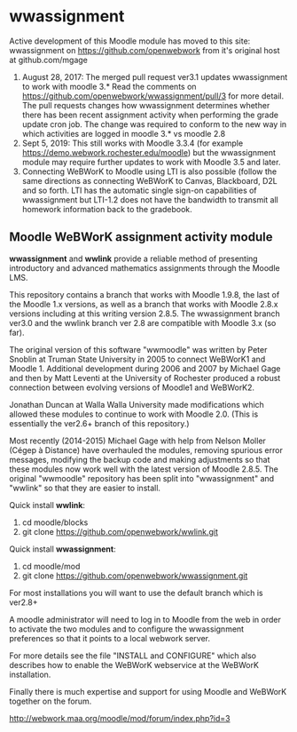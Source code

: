 # wwassignment

 Active development of this Moodle module has moved to this site: wwassignment on https://github.com/openwebwork from it's original host at github.com/mgage

1. August 28, 2017: The merged pull request ver3.1 updates wwassignment to work with moodle 3.*
Read the comments on https://github.com/openwebwork/wwassignment/pull/3 for more detail.  The pull requests
changes how wwassignment determines whether there has been recent assignment activity when performing the grade 
update cron job.  The change was required to conform to the new way in which activities are logged in moodle 3.* vs moodle 2.8
2. Sept 5, 2019: This still works with Moodle 3.3.4 (for example https://demo.webwork.rochester.edu/moodle) but the wwassignment module may require further updates to work with Moodle 3.5 and later. 
3. Connecting WeBWorK to Moodle using LTI is also possible (follow the same directions as connecting WeBWorK to Canvas, Blackboard, D2L and so forth. LTI has the automatic single sign-on capabilities of wwassignment but LTI-1.2 does not have the bandwidth to transmit all homework information back to the gradebook. 

## Moodle WeBWorK assignment activity module

**wwassignment** and **wwlink** provide a reliable method of presenting introductory and 
advanced mathematics assignments through the Moodle LMS.  

This repository contains a branch that works with Moodle 1.9.8, the last of the Moodle 1.x versions, 
as well as a branch that works with  Moodle 2.8.x versions including at this writing version 2.8.5.
The wwassignment branch ver3.0 and the wwlink branch ver 2.8 are compatible with Moodle 3.x (so far).   

The original version of this software "wwmoodle" was written by Peter Snoblin at Truman State University
in 2005 to connect WeBWorK1 and Moodle 1.  Additional development during 2006 and 2007 
by Michael Gage and then by Matt Leventi at the University of Rochester 
produced a robust connection between evolving versions of Moodle1 and WeBWorK2. 

Jonathan Duncan at Walla Walla University made modifications which allowed 
these modules to continue to work with Moodle 2.0.
(This is essentially the ver2.6+ branch of this repository.) 

Most recently (2014-2015) Michael Gage with help from  Nelson Moller (Cégep à Distance) have overhauled the 
modules, removing spurious error messages, modifying the backup code and 
making adjustments so that these modules now work well with the latest version of Moodle 2.8.5.
The original "wwmoodle" repository has been split into "wwassignment" and "wwlink" so 
that they are easier to install.

Quick install **wwlink**:

1. cd moodle/blocks
2. git clone https://github.com/openwebwork/wwlink.git

Quick install **wwassignment**:

1. cd moodle/mod
2. git clone https://github.com/openwebwork/wwassignment.git

For most installations you will want to use the default branch which is ver2.8+

A moodle administrator will need to log in to Moodle from the web in order to activate the two modules and 
to configure the wwassignment preferences so that it points to a local webwork server. 

For more details see the file "INSTALL and CONFIGURE" which also 
describes how to enable the WeBWorK webservice at the WeBWorK installation.

Finally there is much expertise and support for using Moodle and WeBWorK together on the 
forum.

http://webwork.maa.org/moodle/mod/forum/index.php?id=3
